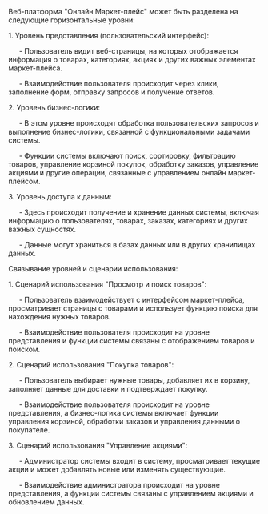 ﻿
Веб-платформа "Онлайн Маркет-плейс" может быть разделена на следующие горизонтальные уровни:

1\. Уровень представления (пользовательский интерфейс):

`   `- Пользователь видит веб-страницы, на которых отображается информация о товарах, категориях, акциях и других важных элементах маркет-плейса.

`   `- Взаимодействие пользователя происходит через клики, заполнение форм, отправку запросов и получение ответов.

2\. Уровень бизнес-логики:

`   `- В этом уровне происходят обработка пользовательских запросов и выполнение бизнес-логики, связанной с функциональными задачами системы.

`   `- Функции системы включают поиск, сортировку, фильтрацию товаров, управление корзиной покупок, обработку заказов, управление акциями и другие операции, связанные с управлением онлайн маркет-плейсом.

3\. Уровень доступа к данным:

`   `- Здесь происходит получение и хранение данных системы, включая информацию о пользователях, товарах, заказах, категориях и других важных сущностях.

`   `- Данные могут храниться в базах данных или в других хранилищах данных.

Связывание уровней и сценарии использования:

1\. Сценарий использования "Просмотр и поиск товаров":

`   `- Пользователь взаимодействует с интерфейсом маркет-плейса, просматривает страницы с товарами и использует функцию поиска для нахождения нужных товаров.

`   `- Взаимодействие пользователя происходит на уровне представления и функции системы связаны с отображением товаров и поиском.

2\. Сценарий использования "Покупка товаров":

`   `- Пользователь выбирает нужные товары, добавляет их в корзину, заполняет данные для доставки и подтверждает покупку.

`   `- Взаимодействие пользователя происходит на уровне представления, а бизнес-логика системы включает функции управления корзиной, обработки заказов и управления данными о покупателе.

3\. Сценарий использования "Управление акциями":

`   `- Администратор системы входит в систему, просматривает текущие акции и может добавлять новые или изменять существующие.

`   `- Взаимодействие администратора происходит на уровне представления, а функции системы связаны с управлением акциями и обновлением данных.
